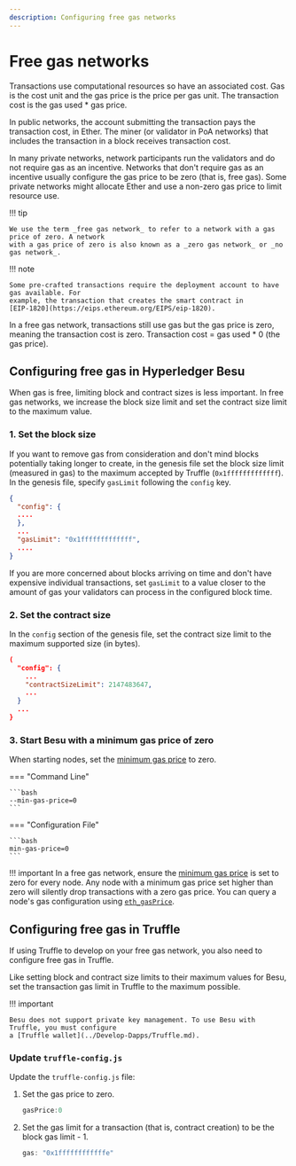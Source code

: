 ```yaml
---
description: Configuring free gas networks
---
```


# Free gas networks

Transactions use computational resources so have an associated cost. Gas is the cost unit and the
gas price is the price per gas unit. The transaction cost is the gas used * gas price.

In public networks, the account submitting the transaction pays the transaction cost, in Ether.
The miner (or validator in PoA networks) that includes the transaction in a block receives
transaction cost.

In many private networks, network participants run the validators and do not require gas as an
incentive. Networks that don't require gas as an incentive usually configure the gas price to be
zero (that is, free gas). Some private networks might allocate Ether and use a non-zero gas price
to limit resource use.

!!! tip

    We use the term _free gas network_ to refer to a network with a gas price of zero. A network
    with a gas price of zero is also known as a _zero gas network_ or _no gas network_.

!!! note

    Some pre-crafted transactions require the deployment account to have gas available. For
    example, the transaction that creates the smart contract in
    [EIP-1820](https://eips.ethereum.org/EIPS/eip-1820).

In a free gas network, transactions still use gas but the gas price is zero, meaning the
transaction cost is zero. Transaction cost = gas used * 0 (the gas price).

## Configuring free gas in Hyperledger Besu

When gas is free, limiting block and contract sizes is less important. In free gas networks, we
increase the block size limit and set the contract size limit to the maximum value.

### 1. Set the block size

If you want to remove gas from consideration and don't mind blocks potentially taking longer to
create, in the genesis file set the block size limit (measured in gas) to the maximum accepted by
Truffle (`0x1fffffffffffff`). In the genesis file, specify `gasLimit` following the `config` key.

```json
{
  "config": {
  ....
  },
  ...
  "gasLimit": "0x1fffffffffffff",
  ....
}
```

If you are more concerned about blocks arriving on time and don't have expensive individual
transactions, set `gasLimit` to a value closer to the amount of gas your validators can process in
the configured block time.

### 2. Set the contract size

In the `config` section of the genesis file, set the contract size limit to the maximum supported
size (in bytes).

```json
(
  "config": {
    ...
    "contractSizeLimit": 2147483647,
    ...
  }
  ...
}
```

### 3. Start Besu with a minimum gas price of zero

When starting nodes, set the [minimum gas price](../../reference/cli/options.md#min-gas-price)
to zero.

=== "Command Line"

    ```bash
    --min-gas-price=0
    ```

=== "Configuration File"

    ```bash
    min-gas-price=0
    ```

!!! important
    In a free gas network, ensure the [minimum gas price](../../reference/cli/options.md#min-gas-price)
    is set to zero for every node.
    Any node with a minimum gas price set higher than zero will silently drop transactions with a zero gas price.
    You can query a node's gas configuration using [`eth_gasPrice`](../../reference/api/index.md#eth_gasprice).

## Configuring free gas in Truffle

If using Truffle to develop on your free gas network, you also need to configure free gas in
Truffle.

Like setting block and contract size limits to their maximum values for Besu, set the transaction
gas limit in Truffle to the maximum possible.

!!! important

    Besu does not support private key management. To use Besu with Truffle, you must configure
    a [Truffle wallet](../Develop-Dapps/Truffle.md).

### Update `truffle-config.js`

Update the `truffle-config.js` file:

1. Set the gas price to zero.

    ```js
    gasPrice:0
    ```

1. Set the gas limit for a transaction (that is, contract creation) to be the block gas limit - 1.

    ```js
    gas: "0x1ffffffffffffe"
    ```
